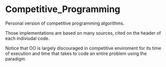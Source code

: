 # Competitive_Programming
Personal version of competitive programming algorithms.

Those implementations are based on many sources, cited on the header of each indiviudal code.

Notice that OO is largely discouraged in competitive enviroment for its time of execution and time that takes to code an entire problem using the paradigm.

